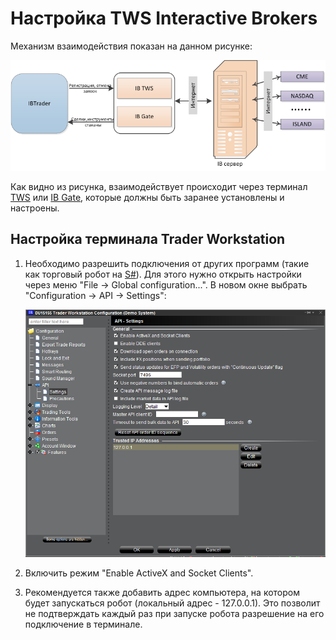 # Настройка TWS Interactive Brokers

Механизм взаимодействия показан на данном рисунке:

![IBTrader](../../../../../images/ibtrader.png)

Как видно из рисунка, взаимодействует происходит через терминал [TWS](https://interactivebrokers.com/en/index.php?f=1537) или [IB Gate](https://interactivebrokers.com/en/index.php?f=1325), которые должны быть заранее установлены и настроены.

## Настройка терминала Trader Workstation

1. Необходимо разрешить подключения от других программ (такие как торговый робот на [S\#](../../../../api.md)). Для этого нужно открыть настройки через меню "File \-\> Global configuration...". В новом окне выбрать "Configuration \-\> API \-\> Settings":

   ![ib settings](../../../../../images/ib_settings.png)
2. Включить режим "Enable ActiveX and Socket Clients".
3. Рекомендуется также добавить адрес компьютера, на котором будет запускаться робот (локальный адрес \- 127.0.0.1). Это позволит не подтверждать каждый раз при запуске робота разрешение на его подключение в терминале.
